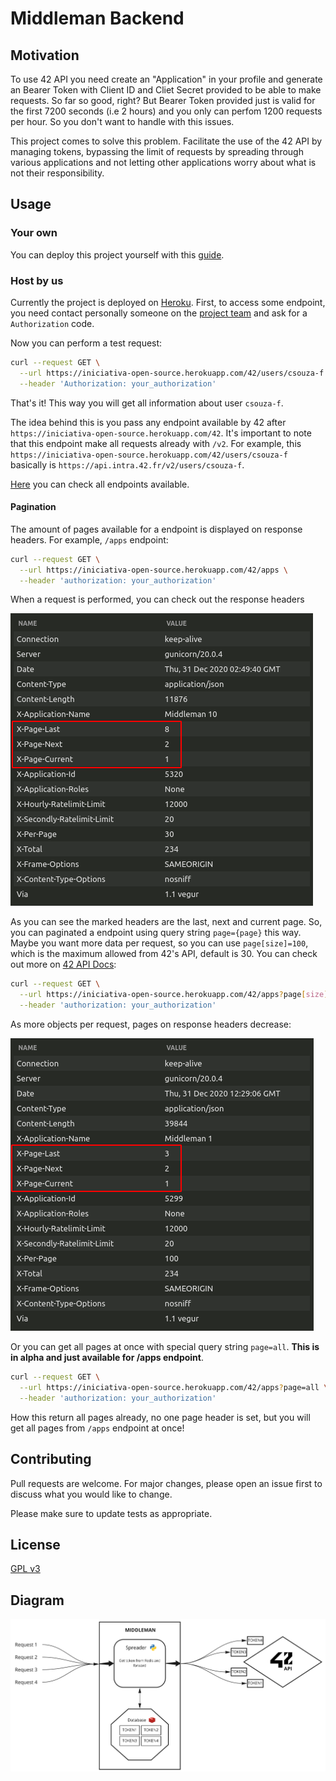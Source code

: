 # Middleman Backend

## Motivation

To use 42 API you need create an "Application" in your profile and generate an Bearer Token with Client ID and Cliet Secret provided to be able to make requests. So far so good, right? But Bearer Token provided just is valid for the first 7200 seconds (i.e 2 hours) and you only can perfom 1200 requests per hour. So you don't want to handle with this issues.

This project comes to solve this problem. Facilitate the use of the 42 API by managing tokens, bypassing the limit of requests by spreading through various applications and not letting other applications worry about what is not their responsibility.

## Usage

### Your own

You can deploy this project yourself with this [guide](DEPLOY.md).

### Host by us

Currently the project is deployed on [Heroku](https://www.heroku.com/). First, to access some endpoint, you need contact personally someone on the [project team](https://github.com/orgs/42-Iniciativa-Open-Source/people) and ask for a `Authorization` code.

Now you can perform a test request:

```bash
curl --request GET \
  --url https://iniciativa-open-source.herokuapp.com/42/users/csouza-f \
  --header 'Authorization: your_authorization'
```

That's it! This way you will get all information about user `csouza-f`.

The idea behind this is you pass any endpoint available by 42 after `https://iniciativa-open-source.herokuapp.com/42`. It's important to note that this endpoint make all requests already with `/v2`. For example, this `https://iniciativa-open-source.herokuapp.com/42/users/csouza-f` basically is `https://api.intra.42.fr/v2/users/csouza-f`.

[Here](https://api.intra.42.fr/apidoc) you can check all endpoints available.

#### Pagination

The amount of pages available for a endpoint is displayed on response headers. For example, `/apps` endpoint:

```bash
curl --request GET \
  --url https://iniciativa-open-source.herokuapp.com/42/apps \
  --header 'authorization: your_authorization'
```

When a request is performed, you can check out the response headers

![Response headers /apps](https://github.com/42-Iniciativa-Open-Source/backend/blob/media/apps.png)

As you can see the marked headers are the last, next and current page. So, you can paginated a endpoint using query string `page={page}` this way.
Maybe you want more data per request, so you can use `page[size]=100`, which is the maximum allowed from 42's API, default is 30. You can check out more on [42 API Docs](https://api.intra.42.fr/apidoc/guides/getting_started):

```bash
curl --request GET \
  --url https://iniciativa-open-source.herokuapp.com/42/apps?page[size]=100 \
  --header 'authorization: your_authorization'
```

As more objects per request, pages on response headers decrease:

![Response headers /apps?page(size)=100](https://github.com/42-Iniciativa-Open-Source/backend/blob/media/appssize100.png)

Or you can get all pages at once with special query string `page=all`. **This is in alpha and just available for /apps endpoint**.

```bash
curl --request GET \
  --url https://iniciativa-open-source.herokuapp.com/42/apps?page=all \
  --header 'authorization: your_authorization'
```

How this return all pages already, no one page header is set, but you will get all pages from `/apps` endpoint at once!

## Contributing
Pull requests are welcome. For major changes, please open an issue first to discuss what you would like to change.

Please make sure to update tests as appropriate.

## License

[GPL v3](https://choosealicense.com/licenses/gpl-3.0/)

## Diagram

![Middleman diagram](https://github.com/42-Iniciativa-Open-Source/backend/blob/media/middleman.jpg)

